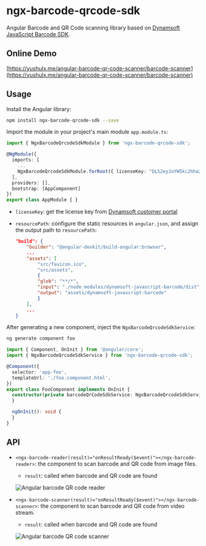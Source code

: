# ngx-barcode-qrcode-sdk

Angular Barcode and QR Code scanning library based on [Dynamsoft JavaScript Barcode SDK](https://www.npmjs.com/package/dynamsoft-javascript-barcode).

## Online Demo
[https://yushulx.me/angular-barcode-qr-code-scanner/barcode-scanner](https://yushulx.me/angular-barcode-qr-code-scanner/barcode-scanner)

## Usage
Install the Angular library:

```bash
npm install ngx-barcode-qrcode-sdk --save
``` 

Import the module in your project's main module `app.module.ts`:

```typescript
import { NgxBarcodeQrcodeSdkModule } from 'ngx-barcode-qrcode-sdk';

@NgModule({
  imports: [
    ...
    NgxBarcodeQrcodeSdkModule.forRoot({ licenseKey: "DLS2eyJoYW5kc2hha2VDb2RlIjoiMjAwMDAxLTE2NDk4Mjk3OTI2MzUiLCJvcmdhbml6YXRpb25JRCI6IjIwMDAwMSIsInNlc3Npb25QYXNzd29yZCI6IndTcGR6Vm05WDJrcEQ5YUoifQ==", resourcePath: "assets/dynamsoft-javascript-barcode/" }),
  ],
  providers: [],
  bootstrap: [AppComponent]
})
export class AppModule { }
```

- `licenseKey`: get the license key from [Dynamsoft customer portal](https://www.dynamsoft.com/customer/license/trialLicense?product=dbr)
- `resourcePath`: configure the static resources in `angular.json`, and assign the output path to `resourcePath`:

    ```json
    "build": {
        "builder": "@angular-devkit/build-angular:browser",
        ...
        "assets": [
            "src/favicon.ico",
            "src/assets",
            {
            "glob": "**/*",
            "input": "./node_modules/dynamsoft-javascript-barcode/dist",
            "output": "assets/dynamsoft-javascript-barcode"
            }
        ],
        ...
    }
    ```

After generating a new component, inject the `NgxBarcodeQrcodeSdkService`:

```bash
ng generate component foo
```

```typescript
import { Component, OnInit } from '@angular/core';
import { NgxBarcodeQrcodeSdkService } from 'ngx-barcode-qrcode-sdk';

@Component({
  selector: 'app-foo',
  templateUrl: './foo.component.html',
})
export class FooComponent implements OnInit {
  constructor(private barcodeQrCodeSdkService: NgxBarcodeQrcodeSdkService) {
  }

  ngOnInit(): void {
  }
}
```


## API
- `<ngx-barcode-reader(result)="onResultReady($event)"></ngx-barcode-reader>`: the component to scan barcode and QR code from image files.
    - `result`: called when barcode and QR code are found

    ![Angular barcode QR code reader](https://www.dynamsoft.com/codepool/img/2022/06/angular-barcode-qrcode-reader-library.png)

- `<ngx-barcode-scanner(result)="onResultReady($event)"></ngx-barcode-scanner>`: the component to scan barcode and QR code from video stream.
    - `result`: called when barcode and QR code are found
    
    ![Angular barcode QR code scanner](https://www.dynamsoft.com/codepool/img/2022/06/angular-barcode-qrcode-scanner-library.png)